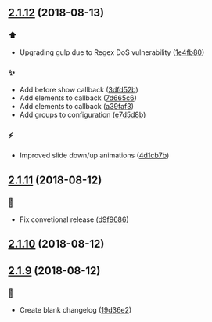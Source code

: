 ## [2.1.12](https://github.com/ButsAndCats/limelight/compare/2.1.11...2.1.12) (2018-08-13)


### :arrow_up:

* Upgrading gulp due to Regex DoS vulnerability ([1e4fb80](https://github.com/ButsAndCats/limelight/commit/1e4fb80))

### :sparkles:

* Add before show callback ([3dfd52b](https://github.com/ButsAndCats/limelight/commit/3dfd52b))
* Add elements to callback ([7d665c6](https://github.com/ButsAndCats/limelight/commit/7d665c6))
* Add elements to callback ([a39faf3](https://github.com/ButsAndCats/limelight/commit/a39faf3))
* Add groups to configuration ([e7d5d8b](https://github.com/ButsAndCats/limelight/commit/e7d5d8b))

### :zap:

* Improved slide down/up animations ([4d1cb7b](https://github.com/ButsAndCats/limelight/commit/4d1cb7b))



## [2.1.11](https://github.com/ButsAndCats/limelight/compare/2.1.10...2.1.11) (2018-08-12)


### :tropical_drink:

* Fix convetional release ([d9f9686](https://github.com/ButsAndCats/limelight/commit/d9f9686))



## [2.1.10](https://github.com/ButsAndCats/limelight/compare/2.1.9...2.1.10) (2018-08-12)




## [2.1.9](https://github.com/ButsAndCats/limelight/compare/2.1.8...2.1.9) (2018-08-12)


### :memo:

* Create blank changelog ([19d36e2](https://github.com/ButsAndCats/limelight/commit/19d36e2))



